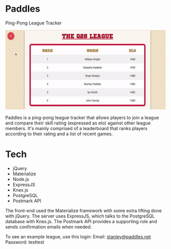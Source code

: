 # Paddles
Ping-Pong League Tracker

<img src="https://github.com/jcquery/paddles/raw/master/screenshots/gamedemo.gif" height="250">

Paddles is a ping-pong league tracker that allows players to join a league and compare their skill rating (expressed as elo) against other league members. It's mainly comprised of a leaderboard that ranks players according to their rating and a list of recent games. 

# Tech
- jQuery
-  Materialize
-  Node.js
-  ExpressJS
-  Knex.js
-  PostgreSQL
- Postmark API

The front-end used the Materialize framework with some extra lifting done with jQuery. The server uses ExpressJS, which talks to the PostgreSQL database with Knex.js. The Postmark API provides a supporting role and sends confirmation emails when needed.

To see an example league, use this login:
Email: stanley@paddles.net
Password: testtest
